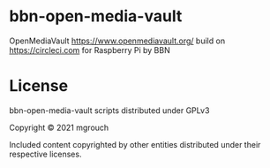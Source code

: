 # bbn-open-media-vault
OpenMediaVault https://www.openmediavault.org/ build on https://circleci.com for Raspberry Pi by BBN

# License

bbn-open-media-vault scripts distributed under GPLv3

Copyright © 2021 mgrouch

Included content copyrighted by other entities distributed under their respective licenses.
